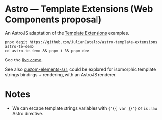 # Astro — Template Extensions (Web Components proposal)

An AstroJS adaptation of the [Template Extensions](https://github.com/luwes/template-extensions) examples.

```
pnpx degit https://github.com/JulianCataldo/astro-template-extensions astro-te-demo
cd astro-te-demo && pnpm i && pnpm dev
```

See the [live demo](https://juliancataldo.github.io/astro-template-extensions).

See also [custom-elements-ssr](https://github.com/thepassle/custom-elements-ssr#readme), could be explored for isomorphic template strings bindings + rendering, with an AstroJS renderer.

# Notes

- We can escape template strings variables with `{'{{ var }}'}` or `is:raw` Astro directive.
